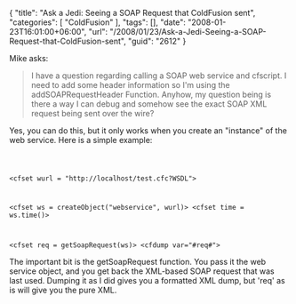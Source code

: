 {
	"title": "Ask a Jedi: Seeing a SOAP Request that ColdFusion sent",
	"categories": [
		"ColdFusion"
	],
	"tags": [],
	"date": "2008-01-23T16:01:00+06:00",
	"url": "/2008/01/23/Ask-a-Jedi-Seeing-a-SOAP-Request-that-ColdFusion-sent",
	"guid": "2612"
}

Mike asks:

<blockquote>
<p>
I have a question regarding calling a SOAP web service and cfscript. I need to add some header information so I'm using the addSOAPRequestHeader Function. Anyhow, my question being is there a way I can debug and somehow see the exact SOAP XML request being sent over the wire?
</p>
</blockquote>

Yes, you can do this, but it only works when you create an "instance" of the web service. Here is a simple example:

<code>

&lt;cfset wurl = "http://localhost/test.cfc?WSDL"&gt;

&lt;cfset ws = createObject("webservice", wurl)&gt;
&lt;cfset time = ws.time()&gt;

&lt;cfset req = getSoapRequest(ws)&gt;
&lt;cfdump var="#req#"&gt;
</code>

The important bit is the getSoapRequest function. You pass it the web service object, and you get back the XML-based SOAP request that was last used. Dumping it as I did gives you a formatted XML dump, but 'req' as is will give you the pure XML.